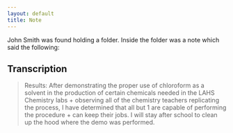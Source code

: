 ```yaml
---
layout: default
title: Note
---
```


John Smith was found holding a folder. Inside the folder was a note which said the following:

## Transcription
> Results:
> After demonstrating the proper use of chloroform as a solvent in the production of certain chemicals needed in the LAHS Chemistry labs + observing all of the chemistry teachers replicating the process, I have determined that all but 1 are capable of performing the procedure + can keep their jobs. I will stay after school to clean up the hood where the demo was performed.